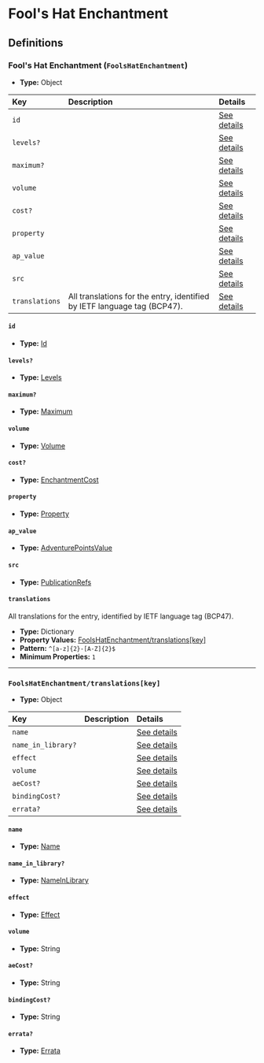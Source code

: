 # Fool's Hat Enchantment

## Definitions

### <a name="FoolsHatEnchantment"></a> Fool's Hat Enchantment (`FoolsHatEnchantment`)

- **Type:** Object

Key | Description | Details
:-- | :-- | :--
`id` |  | <a href="#FoolsHatEnchantment/id">See details</a>
`levels?` |  | <a href="#FoolsHatEnchantment/levels">See details</a>
`maximum?` |  | <a href="#FoolsHatEnchantment/maximum">See details</a>
`volume` |  | <a href="#FoolsHatEnchantment/volume">See details</a>
`cost?` |  | <a href="#FoolsHatEnchantment/cost">See details</a>
`property` |  | <a href="#FoolsHatEnchantment/property">See details</a>
`ap_value` |  | <a href="#FoolsHatEnchantment/ap_value">See details</a>
`src` |  | <a href="#FoolsHatEnchantment/src">See details</a>
`translations` | All translations for the entry, identified by IETF language tag (BCP47). | <a href="#FoolsHatEnchantment/translations">See details</a>

#### <a name="FoolsHatEnchantment/id"></a> `id`

- **Type:** <a href="../_Activatable.md#Id">Id</a>

#### <a name="FoolsHatEnchantment/levels"></a> `levels?`

- **Type:** <a href="../_Activatable.md#Levels">Levels</a>

#### <a name="FoolsHatEnchantment/maximum"></a> `maximum?`

- **Type:** <a href="../_Activatable.md#Maximum">Maximum</a>

#### <a name="FoolsHatEnchantment/volume"></a> `volume`

- **Type:** <a href="../_Activatable.md#Volume">Volume</a>

#### <a name="FoolsHatEnchantment/cost"></a> `cost?`

- **Type:** <a href="../_Activatable.md#EnchantmentCost">EnchantmentCost</a>

#### <a name="FoolsHatEnchantment/property"></a> `property`

- **Type:** <a href="../_Activatable.md#Property">Property</a>

#### <a name="FoolsHatEnchantment/ap_value"></a> `ap_value`

- **Type:** <a href="../_Activatable.md#AdventurePointsValue">AdventurePointsValue</a>

#### <a name="FoolsHatEnchantment/src"></a> `src`

- **Type:** <a href="../source/_PublicationRef.md#PublicationRefs">PublicationRefs</a>

#### <a name="FoolsHatEnchantment/translations"></a> `translations`

All translations for the entry, identified by IETF language tag (BCP47).

- **Type:** Dictionary
- **Property Values:** <a href="#FoolsHatEnchantment/translations[key]">FoolsHatEnchantment/translations[key]</a>
- **Pattern:** `^[a-z]{2}-[A-Z]{2}$`
- **Minimum Properties:** `1`

---

### <a name="FoolsHatEnchantment/translations[key]"></a> `FoolsHatEnchantment/translations[key]`

- **Type:** Object

Key | Description | Details
:-- | :-- | :--
`name` |  | <a href="#FoolsHatEnchantment/translations[key]/name">See details</a>
`name_in_library?` |  | <a href="#FoolsHatEnchantment/translations[key]/name_in_library">See details</a>
`effect` |  | <a href="#FoolsHatEnchantment/translations[key]/effect">See details</a>
`volume` |  | <a href="#FoolsHatEnchantment/translations[key]/volume">See details</a>
`aeCost?` |  | <a href="#FoolsHatEnchantment/translations[key]/aeCost">See details</a>
`bindingCost?` |  | <a href="#FoolsHatEnchantment/translations[key]/bindingCost">See details</a>
`errata?` |  | <a href="#FoolsHatEnchantment/translations[key]/errata">See details</a>

#### <a name="FoolsHatEnchantment/translations[key]/name"></a> `name`

- **Type:** <a href="../_Activatable.md#Name">Name</a>

#### <a name="FoolsHatEnchantment/translations[key]/name_in_library"></a> `name_in_library?`

- **Type:** <a href="../_Activatable.md#NameInLibrary">NameInLibrary</a>

#### <a name="FoolsHatEnchantment/translations[key]/effect"></a> `effect`

- **Type:** <a href="../_Activatable.md#Effect">Effect</a>

#### <a name="FoolsHatEnchantment/translations[key]/volume"></a> `volume`

- **Type:** String

#### <a name="FoolsHatEnchantment/translations[key]/aeCost"></a> `aeCost?`

- **Type:** String

#### <a name="FoolsHatEnchantment/translations[key]/bindingCost"></a> `bindingCost?`

- **Type:** String

#### <a name="FoolsHatEnchantment/translations[key]/errata"></a> `errata?`

- **Type:** <a href="../source/_Erratum.md#Errata">Errata</a>
